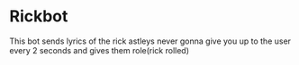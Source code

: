 # Rickbot
This bot sends lyrics of the rick astleys never gonna give you up to the user every 2 seconds and gives them role(rick rolled)
